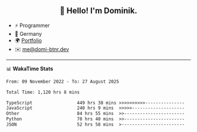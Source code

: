 <h2 align="center">👋 Hello! I'm Dominik.</h2>

- ⚡ Programmer
- 📍 Germany
- 🌍 [Portfolio](https://domi-btnr.dev)
- ✉️ [me@domi-btnr.dev](mailto://me@domi-btnr.dev)

---
📊 **WakaTime Stats**
<!--START_SECTION:waka-->

```txt
From: 09 November 2022 - To: 27 August 2025

Total Time: 1,120 hrs 8 mins

TypeScript                 449 hrs 38 mins >>>>>>>>>>---------------   40.14 %
JavaScript                 240 hrs 9 mins  >>>>>--------------------   21.44 %
Other                      84 hrs 55 mins  >>-----------------------   07.58 %
Python                     78 hrs 40 mins  >>-----------------------   07.02 %
JSON                       52 hrs 58 mins  >------------------------   04.73 %
```

<!--END_SECTION:waka-->
